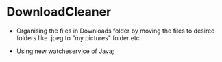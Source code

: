 DownloadCleaner
===============

- Organising the files in Downloads folder by moving the files 
   to desired folders like .jpeg to "my pictures" folder etc.

- Using new watcheservice of Java;

 
